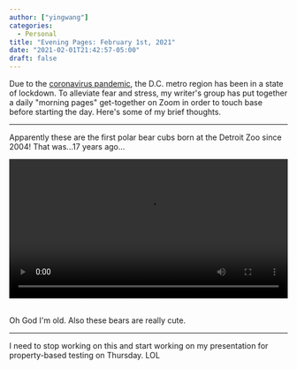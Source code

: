 ```yaml
---
author: ["yingwang"]
categories:
  - Personal
title: "Evening Pages: February 1st, 2021"
date: "2021-02-01T21:42:57-05:00"
draft: false
---
```


Due to the [coronavirus
pandemic](https://en.wikipedia.org/wiki/2019-20_coronavirus_pandemic), the D.C.
metro region has been in a state of lockdown. To alleviate fear and stress, my
writer's group has put together a daily "morning pages" get-together on Zoom in
order to touch base before starting the day. Here's some of my brief thoughts.

__________

Apparently these are the first polar bear cubs born at the Detroit Zoo since
2004! That was...17 years ago...

<!-- https://stackoverflow.com/a/26276254 -->
<video style="width: 100%; width: -moz-available; width: -webkit-fill-available; width: fill-available; max-width: 100%;" controls>
    <source src="/video/posts/2021/02/01/evening_pages.mp4" type="video/mp4">
    Your browser does not support HTML5 video.
</video>
<br/>
<br/>

Oh God I'm old. Also these bears are really cute.

__________

I need to stop working on this and start working on my presentation for
property-based testing on Thursday. LOL
